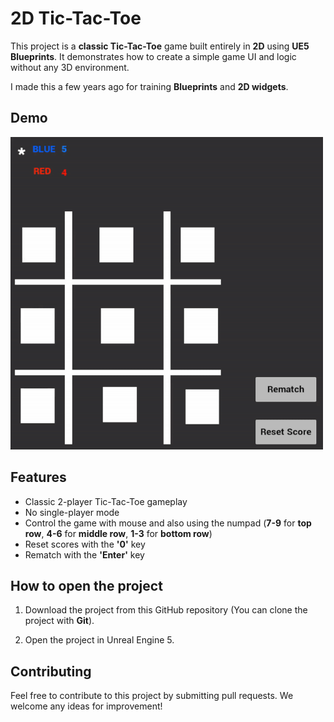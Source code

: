# 2D Tic-Tac-Toe

This project is a **classic Tic-Tac-Toe** game built entirely in **2D** using **UE5 Blueprints**. It demonstrates how to create a simple game UI and logic without any 3D environment.

I made this a few years ago for training **Blueprints** and **2D widgets**.

## Demo

<img src="https://github.com/M-U-T-E/TicTacToe/blob/main/assets/Demo.gif?raw=true" alt="Demo.gif" width="500"/>

## Features

- Classic 2-player Tic-Tac-Toe gameplay
- No single-player mode
- Control the game with mouse and also using the numpad (**7-9** for **top row**, **4-6** for **middle row**, **1-3** for **bottom row**)
- Reset scores with the **'0'** key
- Rematch with the **'Enter'** key

## How to open the project

1. Download the project from this GitHub repository (You can clone the project with **Git**).

2. Open the project in Unreal Engine 5.

## Contributing

Feel free to contribute to this project by submitting pull requests. We welcome any ideas for improvement!
